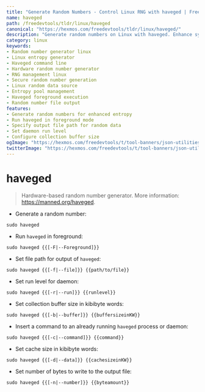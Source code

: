 ```yaml
---
title: "Generate Random Numbers - Control Linux RNG with haveged | Free DevTools"
name: haveged
path: /freedevtools/tldr/linux/haveged
canonical: "https://hexmos.com/freedevtools/tldr/linux/haveged/"
description: "Generate random numbers on Linux with haveged. Enhance system entropy and control random number generation using command line. Free online tool, no registration required."
category: linux
keywords:
- Random number generator linux
- Linux entropy generator
- Haveged command line
- Hardware random number generator
- RNG management linux
- Secure random number generation
- Linux random data source
- Entropy pool management
- Haveged foreground execution
- Random number file output
features:
- Generate random numbers for enhanced entropy
- Run haveged in foreground mode
- Specify output file path for random data
- Set daemon run level
- Configure collection buffer size
ogImage: "https://hexmos.com/freedevtools/t/tool-banners/json-utilities-banner.png"
twitterImage: "https://hexmos.com/freedevtools/t/tool-banners/json-utilities-banner.png"
---
```


# haveged

> Hardware-based random number generator.
> More information: <https://manned.org/haveged>.

- Generate a random number:

`sudo haveged`

- Run `haveged` in foreground:

`sudo haveged {{[-F|--Foreground]}}`

- Set file path for output of `haveged`:

`sudo haveged {{[-f|--file]}} {{path/to/file}}`

- Set run level for daemon:

`sudo haveged {{[-r|--run]}} {{runlevel}}`

- Set collection buffer size in kibibyte words:

`sudo haveged {{[-b|--buffer]}} {{buffersizeinKW}}`

- Insert a command to an already running `haveged` process or daemon:

`sudo haveged {{[-c|--command]}} {{command}}`

- Set cache size in kibibyte words:

`sudo haveged {{[-d|--data]}} {{cachesizeinKW}}`

- Set number of bytes to write to the output file:

`sudo haveged {{[-n|--number]}} {{byteamount}}`
